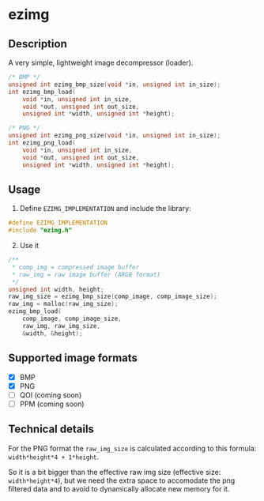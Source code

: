 # ezimg

## Description

A very simple, lightweight image decompressor (loader).

```c
/* BMP */
unsigned int ezimg_bmp_size(void *in, unsigned int in_size);
int ezimg_bmp_load(
    void *in, unsigned int in_size,
    void *out, unsigned int out_size,
    unsigned int *width, unsigned int *height);

/* PNG */
unsigned int ezimg_png_size(void *in, unsigned int in_size);
int ezimg_png_load(
    void *in, unsigned int in_size,
    void *out, unsigned int out_size,
    unsigned int *width, unsigned int *height);
```

## Usage
1. Define ```EZIMG_IMPLEMENTATION``` and include the library:
```c
#define EZIMG_IMPLEMENTATION
#include "ezimg.h"
```

2. Use it
```c
/**
 * comp_img = compressed image buffer
 * raw_img = raw image buffer (ARGB format)
 */
unsigned int width, height;
raw_img_size = ezimg_bmp_size(comp_image, comp_image_size);
raw_img = malloc(raw_img_size);
ezimg_bmp_load(
    comp_image, comp_image_size,
    raw_img, raw_img_size,
    &width, &height);
```

## Supported image formats

- [x] BMP
- [x] PNG
- [ ] QOI (coming soon)
- [ ] PPM (coming soon)

## Technical details

For the PNG format the ```raw_img_size``` is calculated according to this formula: ```width*height*4 + 1*height```.

So it is a bit bigger than the effective raw img size (effective size: ```width*height*4```), but we need the extra space to accomodate the png filtered data and to avoid to dynamically allocate new memory for it.
